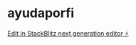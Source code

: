 # ayudaporfi

[Edit in StackBlitz next generation editor ⚡️](https://stackblitz.com/~/github.com/kukititi/ayudaporfi)